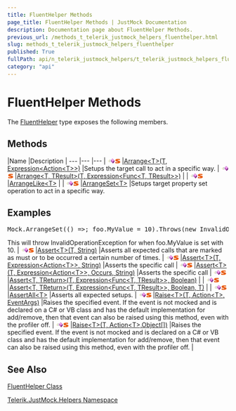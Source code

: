 ```yaml
---
title: FluentHelper Methods
page_title: FluentHelper Methods | JustMock Documentation
description: Documentation page about FluentHelper Methods.
previous_url: /methods_t_telerik_justmock_helpers_fluenthelper.html
slug: methods_t_telerik_justmock_helpers_fluenthelper
published: True
fullPath: api/n_telerik_justmock_helpers/t_telerik_justmock_helpers_fluenthelper/methods_t_telerik_justmock_helpers_fluenthelper/methods_t_telerik_justmock_helpers_fluenthelper
category: "api"
---
```


# FluentHelper Methods



The [FluentHelper](t_telerik_justmock_helpers_fluenthelper) type exposes the following members.

## Methods



 |Name |Description |
--- |--- |--- |
![Public method](/icons/pubmethod.gif)![Static member](/icons/static.gif) |[Arrange&lt;T&gt;(T, Expression&lt;Action&lt;T&gt;&gt;)](m_telerik_justmock_helpers_fluenthelper_arrange__1) |Setups the target call to act in a specific way. |
![Public method](/icons/pubmethod.gif)![Static member](/icons/static.gif) |[Arrange&lt;T, TResult&gt;(T, Expression&lt;Func&lt;T, TResult&gt;&gt;)](m_telerik_justmock_helpers_fluenthelper_arrange__2) | |
![Public method](/icons/pubmethod.gif)![Static member](/icons/static.gif) |[ArrangeLike&lt;T&gt;](m_telerik_justmock_helpers_fluenthelper_arrangelike__1) | |
![Public method](/icons/pubmethod.gif)![Static member](/icons/static.gif) |[ArrangeSet&lt;T&gt;](m_telerik_justmock_helpers_fluenthelper_arrangeset__1) |Setups target property set operation to act in a specific way.
## Examples



<pre xml:space="preserve">Mock.ArrangeSet(() =&gt;; foo.MyValue = <span class="highlight-number">10</span>).Throws(<span class="highlight-keyword">new</span> InvalidOperationException());</pre>
This will throw InvalidOperationException for when foo.MyValue is set with 10. |
![Public method](/icons/pubmethod.gif)![Static member](/icons/static.gif) |[Assert&lt;T&gt;(T, String)](m_telerik_justmock_helpers_fluenthelper_assert__1_2) |Asserts all expected calls that are marked as must or to be occurred a certain number of times. |
![Public method](/icons/pubmethod.gif)![Static member](/icons/static.gif) |[Assert&lt;T&gt;(T, Expression&lt;Action&lt;T&gt;&gt;, String)](m_telerik_justmock_helpers_fluenthelper_assert__1) |Asserts the specific call |
![Public method](/icons/pubmethod.gif)![Static member](/icons/static.gif) |[Assert&lt;T&gt;(T, Expression&lt;Action&lt;T&gt;&gt;, Occurs, String)](m_telerik_justmock_helpers_fluenthelper_assert__1_1) |Asserts the specific call |
![Public method](/icons/pubmethod.gif)![Static member](/icons/static.gif) |[Assert&lt;T, TReturn&gt;(T, Expression&lt;Func&lt;T, TResult&gt;&gt;, Boolean)](m_telerik_justmock_helpers_fluenthelper_assert__2) | |
![Public method](/icons/pubmethod.gif)![Static member](/icons/static.gif) |[Assert&lt;T, TReturn&gt;(T, Expression&lt;Func&lt;T, TResult&gt;&gt;, Boolean, T)](m_telerik_justmock_helpers_fluenthelper_assert__2_1) | |
![Public method](/icons/pubmethod.gif)![Static member](/icons/static.gif) |[AssertAll&lt;T&gt;](m_telerik_justmock_helpers_fluenthelper_assertall__1) |Asserts all expected setups. |
![Public method](/icons/pubmethod.gif)![Static member](/icons/static.gif) |[Raise&lt;T&gt;(T, Action&lt;T&gt;, EventArgs)](m_telerik_justmock_helpers_fluenthelper_raise__1) |Raises the specified event. If the event is not mocked and is declared on a C# or VB class and has the default implementation for add/remove, then that event can also be raised using this method, even with the profiler off. |
![Public method](/icons/pubmethod.gif)![Static member](/icons/static.gif) |[Raise&lt;T&gt;(T, Action&lt;T&gt;,Object[])](m_telerik_justmock_helpers_fluenthelper_raise__1_1) |Raises the specified event. If the event is not mocked and is declared on a C# or VB class and has the default implementation for add/remove, then that event can also be raised using this method, even with the profiler off. |


## See Also



 [FluentHelper Class](t_telerik_justmock_helpers_fluenthelper) 

 [Telerik.JustMock.Helpers Namespace](n_telerik_justmock_helpers) 



